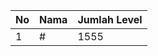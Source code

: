 | No | Nama            | Jumlah Level |
|----|-----------------|--------------|
| 1  | #    |    1555        |
